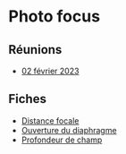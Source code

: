 # Photo focus

## Réunions

* [02 février 2023](seances/reunion_20230202.md)

## Fiches

* [Distance focale](fiches/focale.md)
* [Ouverture du diaphragme](fiches/ouverture.md)
* [Profondeur de champ](fiches/profondeur_de_champ.md)
